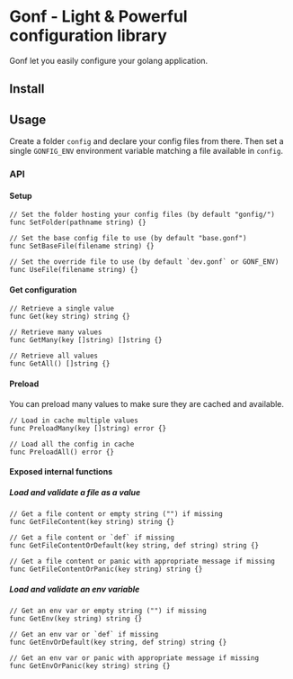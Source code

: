 # Gonf - Light & Powerful configuration library

Gonf let you easily configure your golang application.

## Install

## Usage

Create a folder `config` and declare your config files from there.
Then set a single `GONFIG_ENV` environment variable matching a file available in `config`.

### API

#### Setup

```golang
// Set the folder hosting your config files (by default "gonfig/")
func SetFolder(pathname string) {}

// Set the base config file to use (by default "base.gonf")
func SetBaseFile(filename string) {}

// Set the override file to use (by default `dev.gonf` or GONF_ENV)
func UseFile(filename string) {}
```

#### Get configuration

```golang
// Retrieve a single value
func Get(key string) string {}

// Retrieve many values
func GetMany(key []string) []string {}

// Retrieve all values
func GetAll() []string {}
```

#### Preload

You can preload many values to make sure they are cached and available.

```golang
// Load in cache multiple values
func PreloadMany(key []string) error {}

// Load all the config in cache
func PreloadAll() error {}
```

#### Exposed internal functions

##### Load and validate a file as a value
```golang
// Get a file content or empty string ("") if missing
func GetFileContent(key string) string {}

// Get a file content or `def` if missing
func GetFileContentOrDefault(key string, def string) string {}

// Get a file content or panic with appropriate message if missing
func GetFileContentOrPanic(key string) string {}
```

##### Load and validate an env variable

```golang
// Get an env var or empty string ("") if missing
func GetEnv(key string) string {}

// Get an env var or `def` if missing
func GetEnvOrDefault(key string, def string) string {}

// Get an env var or panic with appropriate message if missing
func GetEnvOrPanic(key string) string {}
```